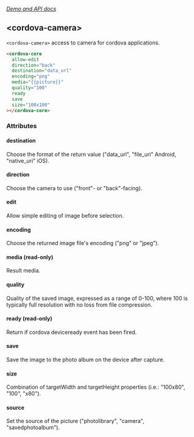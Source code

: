 _[Demo and API docs](https://adelarosab.github.io/)_


## &lt;cordova-camera&gt;

`<cordova-camera>` access to camera for cordova applications.

```html
<cordova-core
  allow-edit
  direction="back"
  destination="data_url"
  encoding="png"
  media="{{picture}}"
  quality="100"
  ready
  save
  size="100x100"
></cordova-core>
```
### Attributes

#### destination

Choose the format of the return value ("data_url", "file_uri" Android, "native_uri" iOS).

#### direction

Choose the camera to use ("front"- or "back"-facing).

#### edit

Allow simple editing of image before selection.

#### encoding

Choose the returned image file's encoding ("png" or "jpeg").

#### media (read-only)

Result media.

#### quality

Quality of the saved image, expressed as a range of 0-100, where 100 is typically full resolution with no loss from file compression.

#### ready (read-only)

Return if cordova deviceready event has been fired.

#### save

Save the image to the photo album on the device after capture.

#### size

Combination of targetWidth and targetHeight properties (i.e.: "100x80", "100", "x80").

#### source

Set the source of the picture ("photolibrary", "camera", "savedphotoalbum").
